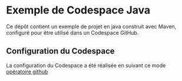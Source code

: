 # Exemple de Codespace Java

Ce dépôt contient un exemple de projet en java construit avec Maven, configuré pour être utilisé dans un Codespace GitHub.

## Configuration du Codespace
La configuration du Codespace a été réalisée en suivant ce mode [opératoire github](
https://docs.github.com/fr/codespaces/setting-up-your-project-for-codespaces/adding-a-dev-container-configuration/setting-up-your-java-project-for-codespaces)


